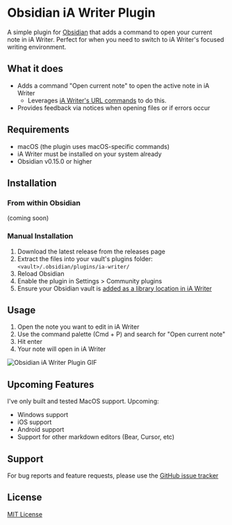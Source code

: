 # Obsidian iA Writer Plugin

A simple plugin for [Obsidian](https://obsidian.md) that adds a command to open your current note in iA Writer. Perfect for when you need to switch to iA Writer's focused writing environment.

## What it does
- Adds a command "Open current note" to open the active note in iA Writer
    - Leverages [iA Writer's URL commands](https://ia.net/writer/support/help/url-commands) to do this.
- Provides feedback via notices when opening files or if errors occur

## Requirements

- macOS (the plugin uses macOS-specific commands)
- iA Writer must be installed on your system already
- Obsidian v0.15.0 or higher

## Installation

### From within Obsidian
(coming soon)

### Manual Installation

1. Download the latest release from the releases page
2. Extract the files into your vault's plugins folder: `<vault>/.obsidian/plugins/ia-writer/`
3. Reload Obsidian
4. Enable the plugin in Settings > Community plugins
5. Ensure your Obsidian vault is [added as a library location in iA Writer](https://ia.net/writer/support/library/cloud-storage?tab=mac)

## Usage

1. Open the note you want to edit in iA Writer
2. Use the command palette (Cmd + P) and search for "Open current note"
3. Hit enter
4. Your note will open in iA Writer

![Obsidian iA Writer Plugin GIF](./demo.gif)

## Upcoming Features

I've only built and tested MacOS support. Upcoming:

- Windows support
- iOS support
- Android support
- Support for other markdown editors (Bear, Cursor, etc)

## Support
For bug reports and feature requests, please use the [GitHub issue tracker](https://github.com/seanrose/obsidian-ia-writer/issues)

## License

[MIT License](LICENSE)
